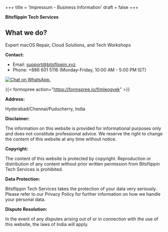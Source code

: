 +++
title = 'Impressum - Business Information'
draft = false
+++

**Bitsflippin Tech Services**

## What we do? 

Expert macOS Repair, Cloud Solutions, and Tech Workshops

**Contact:**

* Email: support@bitsflippin.xyz
* Phone: +886 601 5116 (Monday-Friday, 10:00 AM - 5:00 PM IST)


[![Chat on WhatsApp.](/images/WhatsAppButtonGreenSmall.svg)](https://wa.me/918866015116)

{{< formspree action="https://formspree.io/f/mleogvek" >}}

**Address:**

Hyderabad/Chennai/Puducherry, India

**Disclaimer:**

The information on this website is provided for informational purposes only and does not constitute professional advice. We reserve the right to change the content of this website at any time without notice.

**Copyright:**

The content of this website is protected by copyright. Reproduction or distribution of any content without prior written permission from Bitsflippin Tech Services is prohibited.

**Data Protection:**

Bitsflippin Tech Services takes the protection of your data very seriously. Please refer to our Privacy Policy for further information on how we handle your personal data.

**Dispute Resolution:**

In the event of any disputes arising out of or in connection with the use of this website, the laws of India will apply.


